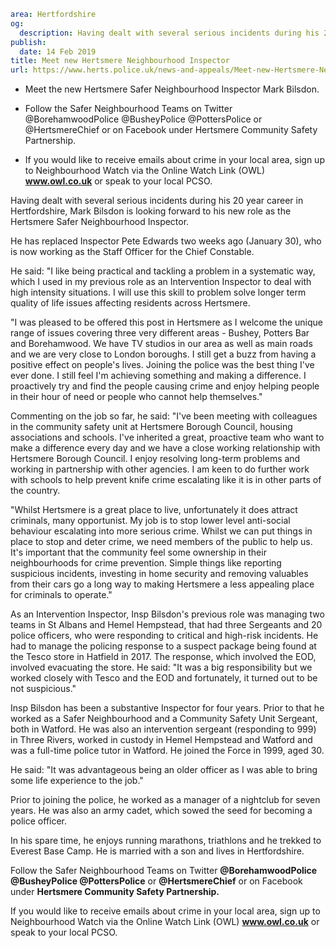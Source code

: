 ```yaml
area: Hertfordshire
og:
  description: Having dealt with several serious incidents during his 20 year career in Hertfordshire, Mark Bilsdon is looking forward to his new role as the Hertsmere Safer Neighbourhood Inspector.
publish:
  date: 14 Feb 2019
title: Meet new Hertsmere Neighbourhood Inspector
url: https://www.herts.police.uk/news-and-appeals/Meet-new-Hertsmere-Neighbourhood-Inspector-2569J
```

* Meet the new Hertsmere Safer Neighbourhood Inspector Mark Bilsdon.

 * Follow the Safer Neighbourhood Teams on Twitter @BorehamwoodPolice @BusheyPolice @PottersPolice or @HertsmereChief or on Facebook under Hertsmere Community Safety Partnership.

 * If you would like to receive emails about crime in your local area, sign up to Neighbourhood Watch via the Online Watch Link (OWL) **www.owl.co.uk** or speak to your local PCSO.

Having dealt with several serious incidents during his 20 year career in Hertfordshire, Mark Bilsdon is looking forward to his new role as the Hertsmere Safer Neighbourhood Inspector.

He has replaced Inspector Pete Edwards two weeks ago (January 30), who is now working as the Staff Officer for the Chief Constable.

He said: "I like being practical and tackling a problem in a systematic way, which I used in my previous role as an Intervention Inspector to deal with high intensity situations. I will use this skill to problem solve longer term quality of life issues affecting residents across Hertsmere.

"I was pleased to be offered this post in Hertsmere as I welcome the unique range of issues covering three very different areas - Bushey, Potters Bar and Borehamwood. We have TV studios in our area as well as main roads and we are very close to London boroughs. I still get a buzz from having a positive effect on people's lives. Joining the police was the best thing I've ever done. I still feel I'm achieving something and making a difference. I proactively try and find the people causing crime and enjoy helping people in their hour of need or people who cannot help themselves."

Commenting on the job so far, he said: "I've been meeting with colleagues in the community safety unit at Hertsmere Borough Council, housing associations and schools. I've inherited a great, proactive team who want to make a difference every day and we have a close working relationship with Hertsmere Borough Council. I enjoy resolving long-term problems and working in partnership with other agencies. I am keen to do further work with schools to help prevent knife crime escalating like it is in other parts of the country.

"Whilst Hertsmere is a great place to live, unfortunately it does attract criminals, many opportunist. My job is to stop lower level anti-social behaviour escalating into more serious crime. Whilst we can put things in place to stop and deter crime, we need members of the public to help us. It's important that the community feel some ownership in their neighbourhoods for crime prevention. Simple things like reporting suspicious incidents, investing in home security and removing valuables from their cars go a long way to making Hertsmere a less appealing place for criminals to operate."

As an Intervention Inspector, Insp Bilsdon's previous role was managing two teams in St Albans and Hemel Hempstead, that had three Sergeants and 20 police officers, who were responding to critical and high-risk incidents. He had to manage the policing response to a suspect package being found at the Tesco store in Hatfield in 2017. The response, which involved the EOD, involved evacuating the store. He said: "It was a big responsibility but we worked closely with Tesco and the EOD and fortunately, it turned out to be not suspicious."

Insp Bilsdon has been a substantive Inspector for four years. Prior to that he worked as a Safer Neighbourhood and a Community Safety Unit Sergeant, both in Watford. He was also an intervention sergeant (responding to 999) in Three Rivers, worked in custody in Hemel Hempstead and Watford and was a full-time police tutor in Watford. He joined the Force in 1999, aged 30.

He said: "It was advantageous being an older officer as I was able to bring some life experience to the job."

Prior to joining the police, he worked as a manager of a nightclub for seven years. He was also an army cadet, which sowed the seed for becoming a police officer.

In his spare time, he enjoys running marathons, triathlons and he trekked to Everest Base Camp. He is married with a son and lives in Hertfordshire.

Follow the Safer Neighbourhood Teams on Twitter **@BorehamwoodPolice @BusheyPolice @PottersPolice** or **@HertsmereChief** or on Facebook under **Hertsmere Community Safety Partnership.**

If you would like to receive emails about crime in your local area, sign up to Neighbourhood Watch via the Online Watch Link (OWL) **www.owl.co.uk** or speak to your local PCSO.
